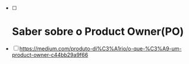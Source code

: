 - [ ] # Saber sobre o Product Owner(PO)
- [ ] https://medium.com/produto-di%C3%A1rio/o-que-%C3%A9-um-product-owner-c44bb29a9f66
